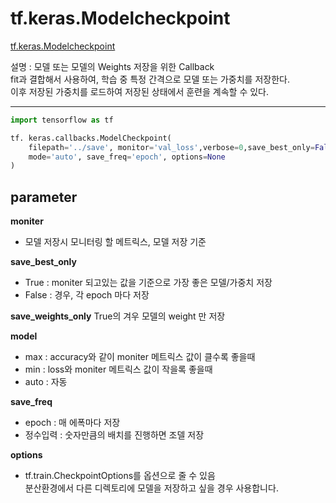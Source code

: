 # tf.keras.Modelcheckpoint

[tf.keras.Modelcheckpoint](https://www.tensorflow.org/api_docs/python/tf/keras/callbacks/ModelCheckpoint)

설명 : 모델 또는 모델의 Weights 저장을 위한 Callback <br>
fit과 결합해서 사용하여, 학습 중 특정 간격으로 모델 또는 가중치를 저장한다.<br> 
이후 저장된 가중치를 로드하여 저장된 상태에서 훈련을 계속할 수 있다.

___
```python
import tensorflow as tf

tf. keras.callbacks.ModelCheckpoint(
    filepath='../save', monitor='val_loss',verbose=0,save_best_only=False, save_weights_only=False,
    mode='auto', save_freq='epoch', options=None
)
```
## parameter
**moniter**  
- 모델 저장시 모니터링 할 메트릭스, 모델 저장 기준 <br>

**save_best_only** 
- True : moniter 되고있는 값을 기준으로 가장 좋은 모델/가중치 저장<br>
- False : 경우, 각 epoch 마다 저장

**save_weights_only** True의 겨우 모델의 weight 만 저장

**model** 
- max : accuracy와 같이 moniter 메트릭스 값이 클수록 좋을때
- min : loss와 moniter 메트릭스 값이 작을록 좋을때
- auto : 자동

**save_freq** 
- epoch : 매 에폭마다 저장
- 정수입력 : 숫자만큼의 배치를 진행하면 조델 저장

**options**
- tf.train.CheckpointOptions를 옵션으로 줄 수 있음<br>
분산환경에서 다른 디렉토리에 모델을 저장하고 싶을 경우 사용합니다.

